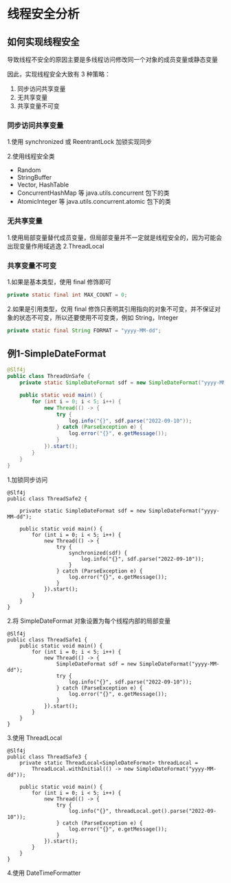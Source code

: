 # 线程安全分析

## 如何实现线程安全
导致线程不安全的原因主要是多线程访问修改同一个对象的成员变量或静态变量

因此，实现线程安全大致有 3 种策略：
1. 同步访问共享变量
2. 无共享变量
3. 共享变量不可变

### 同步访问共享变量
1.使用 synchronized 或 ReentrantLock 加锁实现同步

2.使用线程安全类
- Random
- StringBuffer
- Vector, HashTable
- ConcurrentHashMap 等 java.utils.concurrent 包下的类
- AtomicInteger 等 java.utils.concurrent.atomic 包下的类

### 无共享变量

1.使用局部变量替代成员变量，但局部变量并不一定就是线程安全的，因为可能会出现变量作用域逃逸
2.ThreadLocal

### 共享变量不可变
1.如果是基本类型，使用 final 修饰即可
```java
private static final int MAX_COUNT = 0;
```

2.如果是引用类型，仅用 final 修饰只表明其引用指向的对象不可变，并不保证对象的状态不可变，所以还要使用不可变类，例如 String，Integer
```java
private static final String FORMAT = "yyyy-MM-dd";
```

## 例1-SimpleDateFormat
```java
@Slf4j
public class ThreadUnSafe {
    private static SimpleDateFormat sdf = new SimpleDateFormat("yyyy-MM-dd");

    public static void main() {
        for (int i = 0; i < 5; i++) {
            new Thread(() -> {
                try {
                    log.info("{}", sdf.parse("2022-09-10"));
                } catch (ParseException e) {
                    log.error("{}", e.getMessage());
                }
            }).start();
        }
    }
}
```
1.加锁同步访问
```java{10-12}
@Slf4j
public class ThreadSafe2 {

    private static SimpleDateFormat sdf = new SimpleDateFormat("yyyy-MM-dd");
    
    public static void main() {
        for (int i = 0; i < 5; i++) {
            new Thread(() -> {
                try {
                    synchronized(sdf) {
                        log.info("{}", sdf.parse("2022-09-10"));
                    }
                } catch (ParseException e) {
                    log.error("{}", e.getMessage());
                }
            }).start();
        }
    }
}
```

2.将 SimpleDateFormat 对象设置为每个线程内部的局部变量
```java{6}
@Slf4j
public class ThreadSafe1 {
    public static void main() {
        for (int i = 0; i < 5; i++) {
            new Thread(() -> {
                SimpleDateFormat sdf = new SimpleDateFormat("yyyy-MM-dd");
                try {
                    log.info("{}", sdf.parse("2022-09-10"));
                } catch (ParseException e) {
                    log.error("{}", e.getMessage());
                }
            }).start();
        }
    }
}
```

3.使用 ThreadLocal
```java{10}
@Slf4j
public class ThreadSafe3 {
    private static ThreadLocal<SimpleDateFormat> threadLocal = 
        ThreadLocal.withInitial(() -> new SimpleDateFormat("yyyy-MM-dd"));

    public static void main() {
        for (int i = 0; i < 5; i++) {
            new Thread(() -> {
                try {
                    log.info("{}", threadLocal.get().parse("2022-09-10"));
                } catch (ParseException e) {
                    log.error("{}", e.getMessage());
                }
            }).start();
        }
    }
}
```

4.使用 DateTimeFormatter
```java

```
